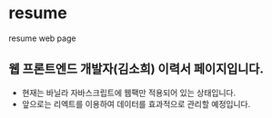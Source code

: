 # resume
resume web page

## 웹 프론트엔드 개발자(김소희) 이력서 페이지입니다.

- 현재는 바닐라 자바스크립트에 웹팩만 적용되어 있는 상태입니다.
- 앞으로는 리엑트를 이용하여 데이터를 효과적으로 관리할 예정입니다.

